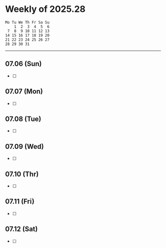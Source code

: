 # Weekly of 2025.28

```     July 2025
Mo Tu We Th Fr Sa Su
    1  2  3  4  5  6
 7  8  9 10 11 12 13
14 15 16 17 18 19 20
21 22 23 24 25 26 27
28 29 30 31
```
----

## 07.06 (Sun)

- [ ]

## 07.07 (Mon)

- [ ]

## 07.08 (Tue)

- [ ]

## 07.09 (Wed)

- [ ]

## 07.10 (Thr)

- [ ]

## 07.11 (Fri)

- [ ]

## 07.12 (Sat)

- [ ]

